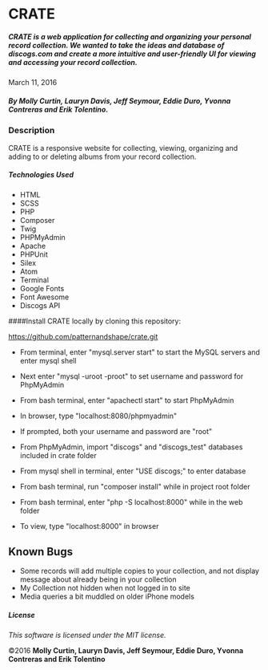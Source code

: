 # CRATE

##### CRATE is a web application for collecting and organizing your personal record collection. We wanted to take the ideas and database of discogs.com and create a more intuitive and user-friendly UI for viewing and accessing your record collection.

March 11, 2016

##### By Molly Curtin, Lauryn Davis, Jeff Seymour, Eddie Duro, Yvonna Contreras and Erik Tolentino.

### Description

CRATE is a responsive website for collecting, viewing, organizing and adding to or deleting albums from your record collection.


##### Technologies Used

* HTML
* SCSS
* PHP
* Composer
* Twig
* PHPMyAdmin
* Apache
* PHPUnit
* Silex
* Atom
* Terminal
* Google Fonts
* Font Awesome
* Discogs API

####Install CRATE locally by cloning this repository:

https://github.com/patternandshape/crate.git

* From terminal, enter "mysql.server start" to start the MySQL servers and enter mysql shell
* Next enter "mysql -uroot -proot" to set username and password for PhpMyAdmin

* From bash terminal, enter "apachectl start" to start PhpMyAdmin
* In browser, type "localhost:8080/phpmyadmin"
* If prompted, both your username and password are "root"

* From PhpMyAdmin, import "discogs" and "discogs_test" databases included in crate folder

* From mysql shell in terminal, enter "USE discogs;" to enter database

* From bash terminal, run "composer install" while in project root folder

* From bash terminal, enter "php -S localhost:8000" while in the web folder

* To view, type "localhost:8000" in browser


## Known Bugs
* Some records will add multiple copies to your collection, and not display message about already being in your collection
* My Collection not hidden when not logged in to site
* Media queries a bit muddled on older iPhone models

##### License

*This software is licensed under the MIT license.*

&copy;2016 **Molly Curtin, Lauryn Davis, Jeff Seymour, Eddie Duro, Yvonna Contreras and Erik Tolentino**
